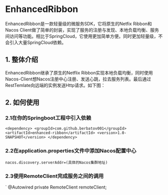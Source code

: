 # EnhancedRibbon
EnhancedRibbon是一款轻量级的微服务SDK，它将原生的Netfix Ribbon和Nacos Client做了简单的封装，实现了服务的注册与发现、本地负载均衡、服务间访问等功能。相比于SpringCloud，它使用更加简单方便。同时更加轻量级，不会引入大量SpringCloud依赖。

## 1. 整体介绍
EnhancedRibbon继承了原生的Netflix Ribbon实现本地负载均衡，同时使用Nacos-Client想Nacos注册中心注册、发送心跳，拉去服务列表。最后通过RestTemlate向远端的实例发送Http请求。如下图：

## 2. 如何使用
### 2.1在你的Springboot工程中引入依赖
`
<dependency>
    <groupId>com.github.berbatov001</groupId>
    <artifactId>enhanced-ribbon</artifactId>
    <version>1.0-SNAPSHOT</version>
</dependency>
`
### 2.2在application.properties文件中添加Nacos配置中心
`nacos.discovery.serverAddr=(具体的Nacos集群地址)`

### 2.3使用RemoteClient完成服务之间的调用
`
@Autowired
private RemoteClient remoteClient;
